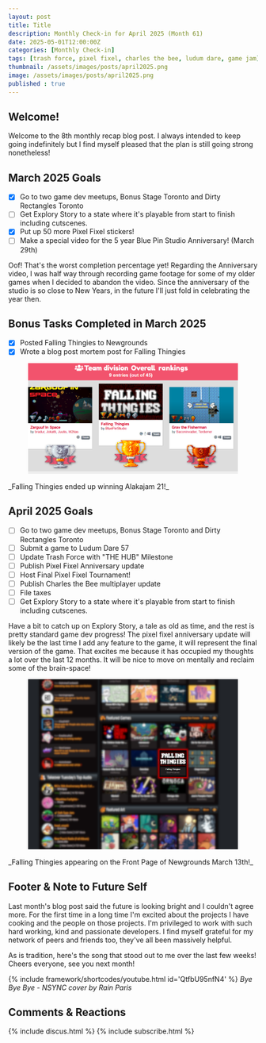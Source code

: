 ```yaml
---
layout: post
title: Title
description: Monthly Check-in for April 2025 (Month 61)
date: 2025-05-01T12:00:00Z
categories: [Monthly Check-in]
tags: [trash force, pixel fixel, charles the bee, ludum dare, game jam]
thumbnail: /assets/images/posts/april2025.png
image: /assets/images/posts/april2025.png
published : true
---
```


## Welcome!
Welcome to the 8th monthly recap blog post. I always intended to keep going indefinitely but I find myself pleased that the plan is still going strong nonetheless!

## March 2025 Goals 
  - [x] Go to two game dev meetups, Bonus Stage Toronto and Dirty Rectangles Toronto
  - [ ] Get Explory Story to a state where it's playable from start to finish including cutscenes.
  - [x] Put up 50 more Pixel Fixel stickers!
  - [ ] Make a special video for the 5 year Blue Pin Studio Anniversary! (March 29th)

  Oof! That's the worst completion percentage yet! Regarding the Anniversary video, I was half way through recording game footage for some of my older games when I decided to abandon the video. Since the anniversary of the studio is so close to New Years, in the future I'll just fold in celebrating the year then.

## Bonus Tasks Completed in March 2025
  - [x] Posted Falling Thingies to Newgrounds
  - [x] Wrote a blog post mortem post for Falling Thingies

  <figure>
  <img src="/assets/images/posts/ft_trophy.png" alt="Falling Thingies Won the Jam!">
  </figure>
  _Falling Thingies ended up winning Alakajam 21!_

## April 2025 Goals 
  - [ ] Go to two game dev meetups, Bonus Stage Toronto and Dirty Rectangles Toronto
  - [ ] Submit a game to Ludum Dare 57
  - [ ] Update Trash Force with "THE HUB" Milestone
  - [ ] Publish Pixel Fixel Anniversary update
  - [ ] Host Final Pixel Fixel Tournament!
  - [ ] Publish Charles the Bee multiplayer update
  - [ ] File taxes
  - [ ] Get Explory Story to a state where it's playable from start to finish including cutscenes.

  Have a bit to catch up on Explory Story, a tale as old as time, and the rest is pretty standard game dev progress! The pixel fixel anniversary update will likely be the last time I add any feature to the game, it will represent the final version of the game. That excites me because it has occupied my thoughts a lot over the last 12 months. It will be nice to move on mentally and reclaim some of the brain-space!
 
  <figure>
  <img src="/assets/images/posts/ft_frontpage.png" alt="Falling Thingies on Front Page of Newgrounds">
  </figure>
  _Falling Thingies appearing on the Front Page of Newgrounds March 13th!_


## Footer & Note to Future Self
Last month's blog post said the future is looking bright and I couldn't agree more. For the first time in a long time I'm excited about the projects I have cooking and the people on those projects. I'm privileged to work with such hard working, kind and passionate developers. I find myself grateful for my network of peers and friends too, they've all been massively helpful.

As is tradition, here's the song that stood out to me over the last few weeks! Cheers everyone, see you next month!

{% include framework/shortcodes/youtube.html id='QtfbU95nfN4' %}
_Bye Bye Bye - NSYNC cover by Rain Paris_

## Comments & Reactions

{% include discus.html %}
{% include subscribe.html %}